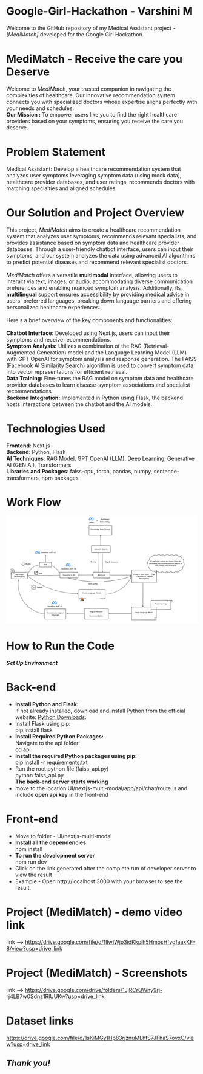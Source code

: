 # Google-Girl-Hackathon - Varshini M
Welcome to the GitHub repository of my Medical Assistant project - _[MediMatch]_ developed for the Google Girl Hackathon.

# **MediMatch - Receive the care you Deserve**
Welcome to _MediMatch_, your trusted companion in navigating the complexities of healthcare. Our innovative recommendation system connects you with specialized doctors whose expertise aligns perfectly with your needs and schedules. <br/>
**Our Mission :** To empower users like you to find the right healthcare providers based on your symptoms, ensuring you receive the care you deserve.

# **Problem Statement**
Medical Assistant: Develop a healthcare recommendation system that analyzes user symptoms leveraging symptom data (using mock data), healthcare provider databases, and user ratings,  recommends doctors with matching specialties and aligned schedules

# Our Solution and Project Overview
This project, _MediMatch_ aims to create a healthcare recommendation system that analyzes user symptoms, recommends relevant specialists, and provides assistance based on symptom data and healthcare provider databases. Through a user-friendly chatbot interface, users can input their symptoms, and our system analyzes the data using advanced AI algorithms to predict potential diseases and recommend relevant specialist doctors. <br> <br>
_MediMatch_ offers a versatile **multimodal** interface, allowing users to interact via text, images, or audio, accommodating diverse communication preferences and enabling nuanced symptom analysis. Additionally, its **multilingual** support ensures accessibility by providing medical advice in users' preferred languages, breaking down language barriers and offering personalized healthcare experiences. <br> <br>
Here's a brief overview of the key components and functionalities:
<br><br>
**Chatbot Interface:** Developed using Next.js, users can input their symptoms and receive recommendations. <br>
**Symptom Analysis:** Utilizes a combination of the RAG (Retrieval-Augmented Generation) model and the Language Learning Model (LLM) with GPT OpenAI for symptom analysis and response generation. The FAISS (Facebook AI Similarity Search) algorithm is used to convert symptom data into vector representations for efficient retrieval. <br>
**Data Training:** Fine-tunes the RAG model on symptom data and healthcare provider databases to learn disease-symptom associations and specialist recommendations. <br>
**Backend Integration:** Implemented in Python using Flask, the backend hosts interactions between the chatbot and the AI models. <br>

# **Technologies Used** <br>
**Frontend**: Next.js <br>
**Backend**: Python, Flask <br>
**AI** **Techniques**: RAG Model, GPT OpenAI (LLM), Deep Learning, Generative AI (GEN AI), Transformers <br>
**Libraries** **and** **Packages**: faiss-cpu, torch, pandas, numpy, sentence-transformers, npm packages <br>

# **Work Flow**
![alt text](<mediMatch workflow.png>)

# **How to Run the Code**
_**Set Up Environment**_ <br>
# **Back-end**
* **Install Python and Flask:** <br>
If not already installed, download and install Python from the official website: [Python Downloads](https://www.python.org/downloads/). <br>
* Install Flask using pip:<br>
  pip install flask <br>
* **Install Required Python Packages:** <br>
Navigate to the api folder: <br>
cd api <br>
* **Install the required Python packages using pip:** <br>
pip install -r requirements.txt <br>
* Run the root python file (faiss_api.py) <br>
python faiss_api.py <br>
**The back-end server starts working** <br>
* move to the location UI/nextjs-multi-modal/app/api/chat/route.js and include **open api key** in the front-end <br>

# **Front-end**
* Move to folder - UI/nextjs-multi-modal <br>
* **Install all the dependencies** <br>
  npm install
* **To run the development server** <br>
  npm run dev <br>
* Click on the link generated after the complete run of developer server to view the result <br>
* Example - Open http://localhost:3000 with your browser to see the result.

# **Project (MediMatch) - demo video link**
link --> https://drive.google.com/file/d/1IlwIWjp3idKkpih5HmosHfvgfaaxKF-8/view?usp=drive_link <br>

# **Project (MediMatch) - Screenshots**
link --> https://drive.google.com/drive/folders/1JjRCrQWny9rj-rj4LB7w0Sdnz1RlUUKw?usp=drive_link <br>

# **Dataset links**
https://drive.google.com/file/d/1sKiMGy1Hp83rjznuMLhtS7JFhaS7ovxC/view?usp=drive_link

## _**Thank you!**_





